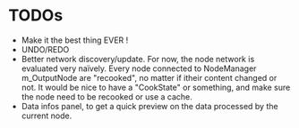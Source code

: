 # TODOs

- Make it the best thing EVER !
- UNDO/REDO
- Better network discovery/update. For now, the node network is evaluated very naïvely. Every node connected to NodeManager m_OutputNode are "recooked", no matter if itheir content changed or not. It would be nice to have a "CookState" or something, and make sure the node need to be recooked or use a cache. 
- Data infos panel, to get a quick preview on the data processed by the current node.